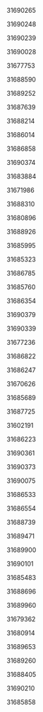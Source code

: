 31690265

31690248

31690239

31690028

31677753

31688590

31689252

31687639

31688214

31686014

31686858

31690374

31683884

31671986

31688310

31680896

31688926

31685995

31685323

31686785

31685760

31686354

31690379

31690339

31677236

31686822

31686247

31670626

31685689

31687725

31602191

31686223

31690361

31690373

31690075

31686533

31686554

31688739

31689471

31689900

31690101

31685483

31688696

31689960

31679362

31680914

31689653

31689260

31688405

31690210

31685858

